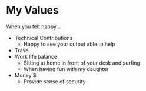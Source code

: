 # My Values

When you felt happy...  

- Technical Contributions  
    - Happy to see your output able to help
- Travel 
- Work life balance
    - Sitting at home in front of your desk and surfing  
    - When having fun with my daughter
- Money $  
    -  Provide sense of security 

  